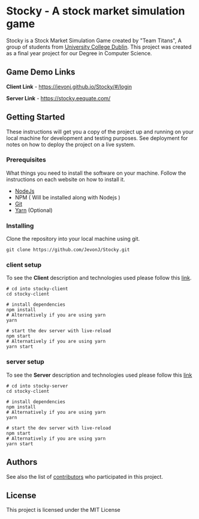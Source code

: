 # Stocky - A stock market simulation game

Stocky is a Stock Market Simulation Game created by "Team Titans", A group of students from [University College Dublin](http://www.ucd.ie/). This project was created as a final year project for our Degree in Computer Science.

## Game Demo Links

**Client Link** - https://jevonj.github.io/Stocky/#/login

**Server Link** - https://stocky.eequate.com/



## Getting Started

These instructions will get you a copy of the project up and running on your local machine for development and testing purposes. See deployment for notes on how to deploy the project on a live system.

### Prerequisites

What things you need to install the software on your machine. Follow the instructions on each website on how to install it.

* [NodeJs](https://nodejs.org/en/)
* NPM ( Will be installed along with Nodejs )
* [Git](https://git-scm.com/downloads)
* [Yarn](https://yarnpkg.com/en/docs/install#debian-stable) (Optional)

### Installing

Clone the repository into your local machine using git.

```
git clone https://github.com/JevonJ/Stocky.git
```

### client setup
To see the **Client** description and technologies used please follow this [link](https://github.com/JevonJ/Stocky/tree/master/stocky-client).
```
# cd into stocky-client
cd stocky-client

# install dependencies
npm install
# Alternatively if you are using yarn
yarn

# start the dev server with live-reload
npm start
# Alternatively if you are using yarn
yarn start
```

### server setup

To see the **Server** description and technologies used please follow this [link](https://github.com/JevonJ/Stocky/tree/master/stocky-server)

```
# cd into stocky-server
cd stocky-client

# install dependencies
npm install
# Alternatively if you are using yarn
yarn

# start the dev server with live-reload
npm start
# Alternatively if you are using yarn
yarn start
```

## Authors

See also the list of [contributors](https://github.com/JevonJ/Stocky/graphs/contributors) who participated in this project.

## License

This project is licensed under the MIT License
